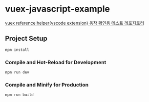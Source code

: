 # vuex-javascript-example

[vuex reference helper(vscode extension) 동작 확인용 테스트 레포지토리](https://github.com/mochang2/vuex-reference-helper)

## Project Setup

```sh
npm install
```

### Compile and Hot-Reload for Development

```sh
npm run dev
```

### Compile and Minify for Production

```sh
npm run build
```
